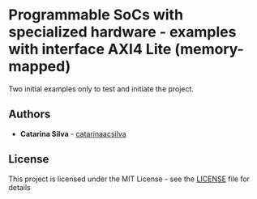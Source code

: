 # Programmable SoCs with specialized hardware - examples with interface AXI4 Lite (memory-mapped)

Two initial examples only to test and initiate the project.


## Authors

* **Catarina Silva** - [catarinaacsilva](https://github.com/catarinaacsilva)

## License

This project is licensed under the MIT License - see the [LICENSE](LICENSE) file for details